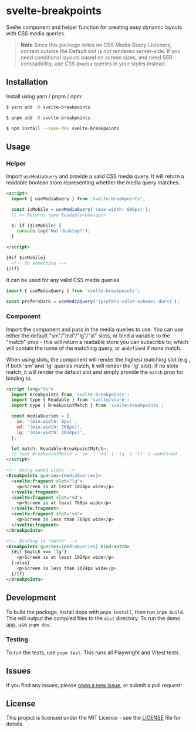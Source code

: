 # svelte-breakpoints
Svelte component and helper function for creating easy dynamic layouts with CSS media queries.

> **Note**
> Since this package relies on CSS Media Query Listeners, content outside the Default slot is *not* rendered server-side. If you need conditional layouts based on screen sizes, and need SSR compatibility, use CSS `@media` queries in your styles instead.

## Installation
Install using yarn / pnpm / npm:

```bash
$ yarn add -D svelte-breakpoints
```
```bash
$ pnpm add -D svelte-breakpoints
```
```bash
$ npm install --save-dev svelte-breakpoints
```

## Usage
### Helper
Import `useMediaQuery` and provide a valid CSS media query. It will return a readable boolean store representing whether the media query matches.

```html
<script>
  import { useMediaQuery } from 'svelte-breakpoints';

  const isMobile = useMediaQuery('(max-width: 600px)');
  // => Returns type Readable<boolean>

  $: if ($isMobile) {
    console.log('Not desktop!');
  }

</script>

{#if $isMobile}
  <!-- do something -->
{/if}
```

It can be used for any valid CSS media queries.

```ts
import { useMediaQuery } from 'svelte-breakpoints';

const prefersDark = useMediaQuery('(prefers-color-scheme: dark)');
```

### Component
Import the component and pass in the media queries to use. You can use either the default "sm"/"md"/"lg"/"xl" slots, or bind a variable to the "match" prop - this will return a readable store you can subscribe to, which will contain the name of the matching query, or `undefined` if none match.

When using slots, the component will render the highest matching slot (e.g., if both 'sm' and 'lg' queries match, it will render the 'lg' slot). If no slots match, it will render the default slot and simply provide the `match` prop for binding to.

```html
<script lang="ts">
  import Breakpoints from 'svelte-breakpoints';
  import type { Readable } from 'svelte/store';
  import type { BreakpointMatch } from 'svelte-breakpoints';

  const mediaQueries = {
    sm: '(min-width: 0px)',
    md: '(min-width: 768px)',
    lg: '(min-width: 1024px)',
  };

  let match: Readable<BreakpointMatch>;
  // type BreakpointMatch = 'sm' | 'md' | 'lg' | 'xl' | undefined
</script>

<!-- Using named slots -->
<Breakpoints queries={mediaQueries}>
  <svelte:fragment slot="lg">
    <p>Screen is at least 1024px wide</p>
  </svelte:fragment>
  <svelte:fragment slot="md">
    <p>Screen is at least 768px wide</p>
  </svelte:fragment>
  <svelte:fragment slot="sm">
    <p>Screen is less than 768px wide</p>
  </svelte:fragment>
</Breakpoints>

<!-- Binding to "match" -->
<Breakpoints queries={mediaQueries} bind:match>
  {#if $match === 'lg'}
    <p>Screen is at least 1024px wide</p>
  {:else}
    <p>Screen is less than 1024px wide</p>
  {/if}
</Breakpoints>
```

## Development
To build the package, install deps with `pnpm install`, then run `pnpm build`. This will output the compiled files to the `dist` directory. To run the demo app, use `pnpm dev`.

### Testing
To run the tests, use `pnpm test`. This runs all Playwright and Vitest tests.

## Issues
If you find any issues, please [open a new issue](https://github.com/kiosion/svelte-breakpoints/issues/new), or submit a pull request!

## License
This project is licensed under the MIT License - see the [LICENSE](LICENSE) file for details.
